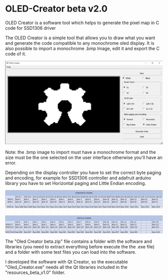 # OLED-Creator beta v2.0
OLED Creator is a software tool which helps to generate the pixel map in C code for SSD1306 driver

The OLED Creator is a simple tool that allows you to draw what you want and generate the code compatible to any monochrome oled display.
It is also possible to import a monochrome .bmp Image, edit it and export the C code of it.

![](SS/OLED_Creator_beta_v2_0_OHW.JPG)

Note: the .bmp image to import must have a monochrome format and the size must be the one selected on the user interface otherwise you'll have an error.

Depending on the display controller you have to set the correct byte paging and encoding, for example for SSD1306 controller and adafruit arduino library you have to set Horizontal paging  and Little Endian encoding. 

![](SS/OLED_byte_paging.JPG)

The "Oled Creator beta.zip" file contains a folder with the software and libraries (you need to extract everything before execute the the .exe file) and a folder with some test files you can load into the software.

I developed the software with Qt Creator, so the executable "Oled_Creator.exe" needs all the Qt libraries included in the "resources_beta_v1.0" folder. 

